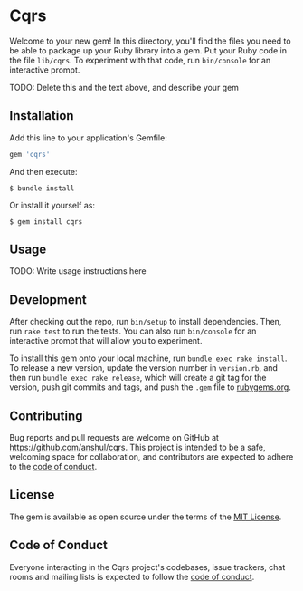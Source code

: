 # Cqrs

Welcome to your new gem! In this directory, you'll find the files you need to be able to package up your Ruby library into a gem. Put your Ruby code in the file `lib/cqrs`. To experiment with that code, run `bin/console` for an interactive prompt.

TODO: Delete this and the text above, and describe your gem

## Installation

Add this line to your application's Gemfile:

```ruby
gem 'cqrs'
```

And then execute:

    $ bundle install

Or install it yourself as:

    $ gem install cqrs

## Usage

TODO: Write usage instructions here

## Development

After checking out the repo, run `bin/setup` to install dependencies. Then, run `rake test` to run the tests. You can also run `bin/console` for an interactive prompt that will allow you to experiment.

To install this gem onto your local machine, run `bundle exec rake install`. To release a new version, update the version number in `version.rb`, and then run `bundle exec rake release`, which will create a git tag for the version, push git commits and tags, and push the `.gem` file to [rubygems.org](https://rubygems.org).

## Contributing

Bug reports and pull requests are welcome on GitHub at https://github.com/anshul/cqrs. This project is intended to be a safe, welcoming space for collaboration, and contributors are expected to adhere to the [code of conduct](https://github.com/anshul/cqrs/blob/master/CODE_OF_CONDUCT.md).


## License

The gem is available as open source under the terms of the [MIT License](https://opensource.org/licenses/MIT).

## Code of Conduct

Everyone interacting in the Cqrs project's codebases, issue trackers, chat rooms and mailing lists is expected to follow the [code of conduct](https://github.com/anshul/cqrs/blob/master/CODE_OF_CONDUCT.md).
